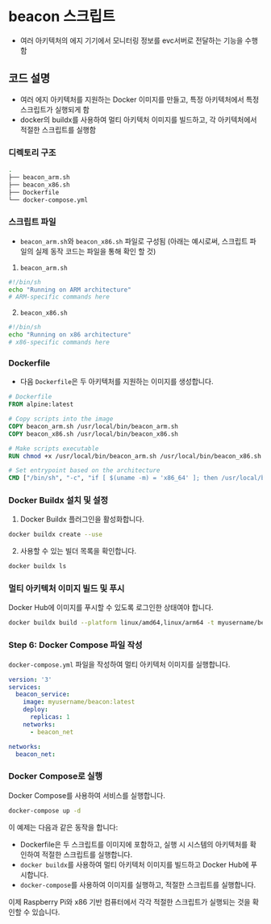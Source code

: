 # beacon 스크립트

- 여러 아키텍처의 에지 기기에서 모니터링 정보를 evc서버로 전달하는 기능을 수행함



## 코드 설명

- 여러 에지 아키텍처를 지원하는 Docker 이미지를 만들고, 특정 아키텍처에서 특정 스크립트가 실행되게 함
- docker의 buildx를 사용하여 멀티 아키텍처 이미지를 빌드하고, 각 아키텍처에서 적절한 스크립트를 실행함

### 디렉토리 구조
```bash
.
├── beacon_arm.sh
├── beacon_x86.sh
├── Dockerfile
└── docker-compose.yml
```

### 스크립트 파일

- `beacon_arm.sh`와 `beacon_x86.sh` 파일로 구성됨 (아래는 예시로써, 스크립트 파일의 실제 동작 코드는 파일을 통해 확인 할 것)

1. `beacon_arm.sh`

```sh
#!/bin/sh
echo "Running on ARM architecture"
# ARM-specific commands here
```

2. `beacon_x86.sh`

```sh
#!/bin/sh
echo "Running on x86 architecture"
# x86-specific commands here
```

### Dockerfile

- 다음 `Dockerfile`은 두 아키텍처를 지원하는 이미지를 생성합니다.

```dockerfile
# Dockerfile
FROM alpine:latest

# Copy scripts into the image
COPY beacon_arm.sh /usr/local/bin/beacon_arm.sh
COPY beacon_x86.sh /usr/local/bin/beacon_x86.sh

# Make scripts executable
RUN chmod +x /usr/local/bin/beacon_arm.sh /usr/local/bin/beacon_x86.sh

# Set entrypoint based on the architecture
CMD ["/bin/sh", "-c", "if [ $(uname -m) = 'x86_64' ]; then /usr/local/bin/beacon_x86.sh; else /usr/local/bin/beacon_arm.sh; fi"]
```

### Docker Buildx 설치 및 설정

1. Docker Buildx 플러그인을 활성화합니다.

```sh
docker buildx create --use
```

2. 사용할 수 있는 빌더 목록을 확인합니다.

```sh
docker buildx ls
```

### 멀티 아키텍처 이미지 빌드 및 푸시

Docker Hub에 이미지를 푸시할 수 있도록 로그인한 상태여야 합니다.

```sh
docker buildx build --platform linux/amd64,linux/arm64 -t myusername/beacon:latest --push .
```

### Step 6: Docker Compose 파일 작성

`docker-compose.yml` 파일을 작성하여 멀티 아키텍처 이미지를 실행합니다.

```yaml
version: '3'
services:
  beacon_service:
    image: myusername/beacon:latest
    deploy:
      replicas: 1
    networks:
      - beacon_net

networks:
  beacon_net:
```

### Docker Compose로 실행

Docker Compose를 사용하여 서비스를 실행합니다.

```sh
docker-compose up -d
```

이 예제는 다음과 같은 동작을 합니다:
- Dockerfile은 두 스크립트를 이미지에 포함하고, 실행 시 시스템의 아키텍처를 확인하여 적절한 스크립트를 실행합니다.
- `docker buildx`를 사용하여 멀티 아키텍처 이미지를 빌드하고 Docker Hub에 푸시합니다.
- `docker-compose`를 사용하여 이미지를 실행하고, 적절한 스크립트를 실행합니다.

이제 Raspberry Pi와 x86 기반 컴퓨터에서 각각 적절한 스크립트가 실행되는 것을 확인할 수 있습니다.

